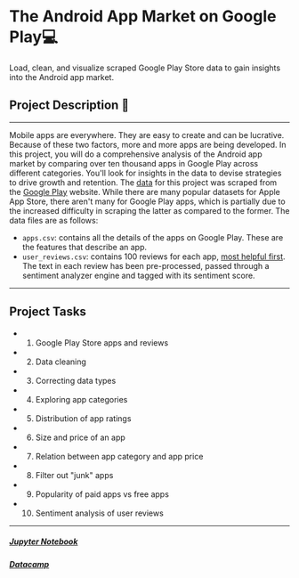 # The Android App Market on Google Play:computer:



Load, clean, and visualize scraped Google Play Store data to gain insights into the Android app market.



## Project Description 🚀  

------

Mobile apps are everywhere. They are easy to create and can be lucrative. Because of these two factors, more and more apps are being developed. In this project, you will do a comprehensive analysis of the Android app market by comparing over ten thousand apps in Google Play across different categories. You'll look for insights in the data to devise strategies to drive growth and retention. The [data](https://www.kaggle.com/lava18/google-play-store-apps) for this project was scraped from the [Google Play](https://play.google.com/store/apps?hl=en) website. While there are many popular datasets for Apple App Store, there aren't many for Google Play apps, which is partially due to the increased difficulty in scraping the latter as compared to the former. The data files are as follows:

- `apps.csv`: contains all the details of the apps on Google Play. These are the features that describe an app.
- `user_reviews.csv`: contains 100 reviews for each app, [most helpful first](https://www.androidpolice.com/2019/01/21/google-play-stores-redesigned-ratings-and-reviews-section-lets-you-easily-filter-by-star-rating/). The text in each review has been pre-processed, passed through a sentiment analyzer engine and tagged with its sentiment score.



------

## Project Tasks

- 1. Google Play Store apps and reviews
- 2. Data cleaning
- 3. Correcting data types
- 4. Exploring app categories
- 5. Distribution of app ratings
- 6. Size and price of an app
- 7. Relation between app category and app price
- 8. Filter out "junk" apps
- 9. Popularity of paid apps vs free apps
- 10. Sentiment analysis of user reviews

------



##### [Jupyter Notebook](https://jupyter.org/)

##### [Datacamp](https://learn.datacamp.com/)

